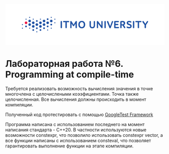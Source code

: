 <img src=https://github.com/Escaper2/ITMO-Algorithms-Labs/blob/master/itmolog.png>

# Лабораторная работа №6. Programming at compile-time 

Требуется реализовать возможность вычисления значения в точке многочлена с целочислеными коээфициентами. Точка также целочисленная. Все вычисления должны происходить в момент компиляции.

Полученный код протестировать с помощью [GoogleTest Framework](https://google.github.io/googletest/)


Программа написана с использованием последнего на момент написания стандарта - С++20. В частности используются новые возможности constexpr, что позволило использовать constexpr vector, а все функции написаны с использованием consteval, что позволяет гарантировать выполнение функции на этапе компиляции. 
